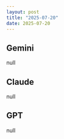 ```yaml
---
layout: post
title: "2025-07-20"
date: 2025-07-20
---
```


## Gemini

null

## Claude

null

## GPT

null

